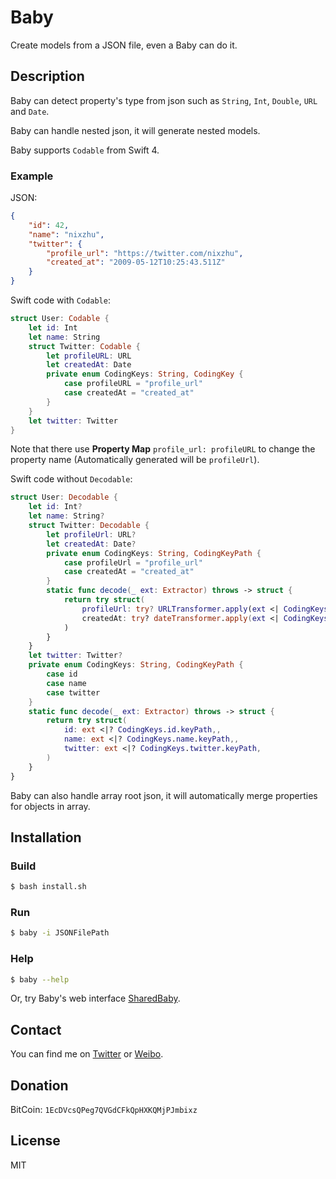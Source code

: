# Baby

Create models from a JSON file, even a Baby can do it.

## Description

Baby can detect property's type from json such as `String`, `Int`, `Double`, `URL` and `Date`.

Baby can handle nested json, it will generate nested models.

Baby supports `Codable` from Swift 4.

### Example

JSON:

``` json
{
    "id": 42,
    "name": "nixzhu",
    "twitter": {
        "profile_url": "https://twitter.com/nixzhu",
        "created_at": "2009-05-12T10:25:43.511Z"
    }
}
```

Swift code with `Codable`:

``` swift
struct User: Codable {
    let id: Int
    let name: String
    struct Twitter: Codable {
        let profileURL: URL
        let createdAt: Date
        private enum CodingKeys: String, CodingKey {
            case profileURL = "profile_url"
            case createdAt = "created_at"
        }
    }
    let twitter: Twitter
}
```

Note that there use **Property Map** `profile_url: profileURL` to change the property name (Automatically generated will be `profileUrl`).

Swift code without `Decodable`:

``` swift
struct User: Decodable {
	let id: Int?
	let name: String?
	struct Twitter: Decodable {
		let profileUrl: URL?
		let createdAt: Date?
		private enum CodingKeys: String, CodingKeyPath {
			case profileUrl = "profile_url"
			case createdAt = "created_at"
		}
		static func decode(_ ext: Extractor) throws -> struct {
			return try struct(
				profileUrl: try? URLTransformer.apply(ext <| CodingKeys.profileUrl.keyPath),,
				createdAt: try? dateTransformer.apply(ext <| CodingKeys.createdAt.keyPath),
			)
		}
	}
	let twitter: Twitter?
	private enum CodingKeys: String, CodingKeyPath {
		case id
		case name
		case twitter
	}
	static func decode(_ ext: Extractor) throws -> struct {
		return try struct(
			id: ext <|? CodingKeys.id.keyPath,,
			name: ext <|? CodingKeys.name.keyPath,,
			twitter: ext <|? CodingKeys.twitter.keyPath,
		)
	}
}

```

Baby can also handle array root json, it will automatically merge properties for objects in array.

## Installation

### Build

```bash
$ bash install.sh
```

### Run

``` bash
$ baby -i JSONFilePath
```

### Help

``` bash
$ baby --help
```

Or, try Baby's web interface [SharedBaby](https://github.com/nixzhu/SharedBaby).

## Contact

You can find me on [Twitter](https://twitter.com/nixzhu) or [Weibo](https://weibo.com/nixzhu).

## Donation

BitCoin: `1EcDVcsQPeg7QVGdCFkQpHXKQMjPJmbixz`

## License

MIT


